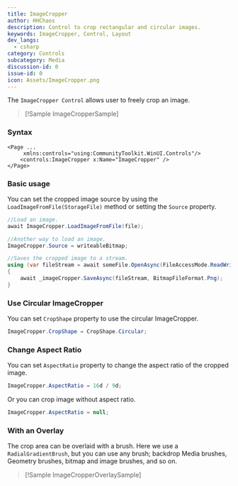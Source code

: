 ```yaml
---
title: ImageCropper
author: HHChaos
description: Control to crop rectangular and circular images.
keywords: ImageCropper, Control, Layout
dev_langs:
  - csharp
category: Controls
subcategory: Media
discussion-id: 0
issue-id: 0
icon: Assets/ImageCropper.png
---
```


The `ImageCropper Control` allows user to freely crop an image.

> [!Sample ImageCropperSample]

### Syntax

```xaml
<Page ...
     xmlns:controls="using:CommunityToolkit.WinUI.Controls"/>
    <controls:ImageCropper x:Name="ImageCropper" />
</Page>
```

### Basic usage

You can set the cropped image source by using the `LoadImageFromFile(StorageFile)` method or setting the `Source` property.

```csharp
//Load an image.
await ImageCropper.LoadImageFromFile(file);

//Another way to load an image.
ImageCropper.Source = writeableBitmap;

//Saves the cropped image to a stream.
using (var fileStream = await someFile.OpenAsync(FileAccessMode.ReadWrite, StorageOpenOptions.None))
{
    await _imageCropper.SaveAsync(fileStream, BitmapFileFormat.Png);
}
```

### Use Circular ImageCropper

You can set `CropShape` property to use the circular ImageCropper.

```csharp
ImageCropper.CropShape = CropShape.Circular;
```

### Change Aspect Ratio

You can set `AspectRatio` property to change the aspect ratio of the cropped image.

```csharp
ImageCropper.AspectRatio = 16d / 9d;
```

Or you can crop image without aspect ratio.

```csharp
ImageCropper.AspectRatio = null;
```

### With an Overlay

The crop area can be overlaid with a brush. Here we use a `RadialGradientBrush`, but you can use any brush; backdrop Media brushes, Geometry brushes, bitmap and image brushes, and so on.

> [!Sample ImageCropperOverlaySample]
